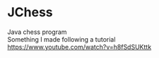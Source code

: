 # JChess
Java chess program  
Something I made following a tutorial  
https://www.youtube.com/watch?v=h8fSdSUKttk
